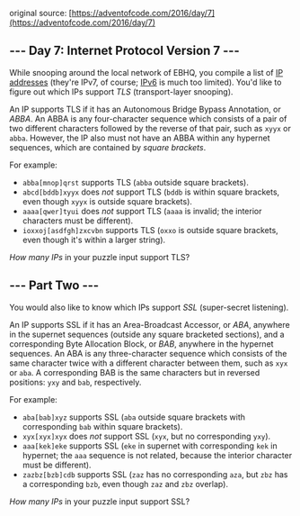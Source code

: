 original source: [https://adventofcode.com/2016/day/7](https://adventofcode.com/2016/day/7)
## --- Day 7: Internet Protocol Version 7 ---
While snooping around the local network of EBHQ, you compile a list of [IP addresses](https://en.wikipedia.org/wiki/IP_address) (they're IPv7, of course; [IPv6](https://en.wikipedia.org/wiki/IPv6) is much too limited). You'd like to figure out which IPs support *TLS* (transport-layer snooping).

An IP supports TLS if it has an Autonomous Bridge Bypass Annotation, or *ABBA*.  An ABBA is any four-character sequence which consists of a pair of two different characters followed by the reverse of that pair, such as `xyyx` or `abba`.  However, the IP also must not have an ABBA within any hypernet sequences, which are contained by *square brackets*.

For example:


 - `abba[mnop]qrst` supports TLS (`abba` outside square brackets).
 - `abcd[bddb]xyyx` does *not* support TLS (`bddb` is within square brackets, even though `xyyx` is outside square brackets).
 - `aaaa[qwer]tyui` does *not* support TLS (`aaaa` is invalid; the interior characters must be different).
 - `ioxxoj[asdfgh]zxcvbn` supports TLS (`oxxo` is outside square brackets, even though it's within a larger string).

*How many IPs* in your puzzle input support TLS?


## --- Part Two ---
You would also like to know which IPs support *SSL* (super-secret listening).

An IP supports SSL if it has an Area-Broadcast Accessor, or *ABA*, anywhere in the supernet sequences (outside any square bracketed sections), and a corresponding Byte Allocation Block, or *BAB*, anywhere in the hypernet sequences. An ABA is any three-character sequence which consists of the same character twice with a different character between them, such as `xyx` or `aba`. A corresponding BAB is the same characters but in reversed positions: `yxy` and `bab`, respectively.

For example:


 - `aba[bab]xyz` supports SSL (`aba` outside square brackets with corresponding `bab` within square brackets).
 - `xyx[xyx]xyx` does *not* support SSL (`xyx`, but no corresponding `yxy`).
 - `aaa[kek]eke` supports SSL (`eke` in supernet with corresponding `kek` in hypernet; the `aaa` sequence is not related, because the interior character must be different).
 - `zazbz[bzb]cdb` supports SSL (`zaz` has no corresponding `aza`, but `zbz` has a corresponding `bzb`, even though `zaz` and `zbz` overlap).

*How many IPs* in your puzzle input support SSL?


